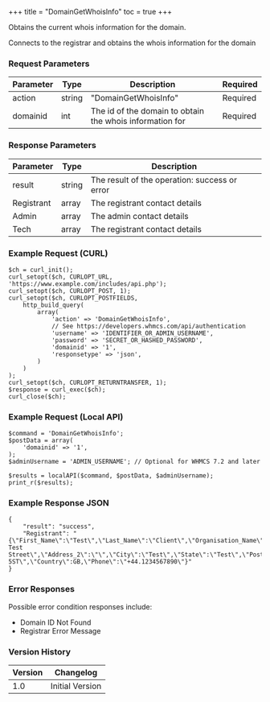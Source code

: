 +++
title = "DomainGetWhoisInfo"
toc = true
+++

Obtains the current whois information for the domain.

Connects to the registrar and obtains the whois information for the domain

### Request Parameters

| Parameter | Type | Description | Required |
| --------- | ---- | ----------- | -------- |
| action | string | "DomainGetWhoisInfo" | Required |
| domainid | int | The id of the domain to obtain the whois information for | Required |

### Response Parameters

| Parameter | Type | Description |
| --------- | ---- | ----------- |
| result | string | The result of the operation: success or error |
| Registrant | array | The registrant contact details |
| Admin | array | The admin contact details |
| Tech | array | The registrant contact details |


### Example Request (CURL)

```
$ch = curl_init();
curl_setopt($ch, CURLOPT_URL, 'https://www.example.com/includes/api.php');
curl_setopt($ch, CURLOPT_POST, 1);
curl_setopt($ch, CURLOPT_POSTFIELDS,
    http_build_query(
        array(
            'action' => 'DomainGetWhoisInfo',
            // See https://developers.whmcs.com/api/authentication
            'username' => 'IDENTIFIER_OR_ADMIN_USERNAME',
            'password' => 'SECRET_OR_HASHED_PASSWORD',
            'domainid' => '1',
            'responsetype' => 'json',
        )
    )
);
curl_setopt($ch, CURLOPT_RETURNTRANSFER, 1);
$response = curl_exec($ch);
curl_close($ch);
```


### Example Request (Local API)

```
$command = 'DomainGetWhoisInfo';
$postData = array(
    'domainid' => '1',
);
$adminUsername = 'ADMIN_USERNAME'; // Optional for WHMCS 7.2 and later

$results = localAPI($command, $postData, $adminUsername);
print_r($results);
```


### Example Response JSON

```
{
    "result": "success",
    "Registrant": "{\"First_Name\":\"Test\",\"Last_Name\":\"Client\",\"Organisation_Name\":null,\"Job_Title\":null,\"Email\":\"test@testemail.com\",\"Address_1\":\"123 Test Street\",\"Address_2\":\"\",\"City\":\"Test\",\"State\":\"Test\",\"Postcode\":\"TE5 5ST\",\"Country\":GB,\"Phone\":\"+44.1234567890\"}"
}
```


### Error Responses

Possible error condition responses include:

* Domain ID Not Found
* Registrar Error Message


### Version History

| Version | Changelog |
| ------- | --------- |
| 1.0 | Initial Version |
